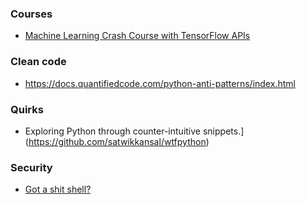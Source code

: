 ### Courses

- [Machine Learning Crash Course with TensorFlow APIs](https://developers.google.com/machine-learning/crash-course)

### Clean code

- https://docs.quantifiedcode.com/python-anti-patterns/index.html

### Quirks

- Exploring Python through counter-intuitive snippets.](https://github.com/satwikkansal/wtfpython)

### Security

- [Got a shit shell?](https://twitter.com/Random_Robbie/status/1204041222542807043)
